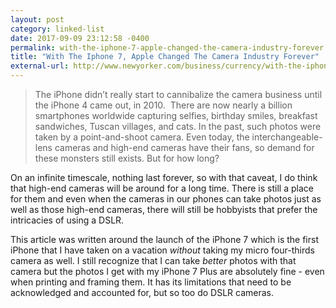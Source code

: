```yaml
---
layout: post
category: linked-list
date: 2017-09-09 23:12:58 -0400
permalink: with-the-iphone-7-apple-changed-the-camera-industry-forever
title: "With The Iphone 7, Apple Changed The Camera Industry Forever"
external-url: http://www.newyorker.com/business/currency/with-the-iphone-7-apple-changed-the-camera-industry-forever
---
```


> The iPhone didn’t really start to cannibalize the camera business until the iPhone 4 came out, in 2010.
> ​ 
> There are now nearly a billion smartphones worldwide capturing selfies, birthday smiles, breakfast sandwiches, Tuscan villages, and cats. In the past, such photos were taken by a point-and-shoot camera. Even today, the interchangeable-lens cameras and high-end cameras have their fans, so demand for these monsters still exists. But for how long?

On an infinite timescale, nothing last forever, so with that caveat, I do think that high-end cameras will be around for a long time. There is still a place for them and even when the cameras in our phones can take photos just as well as those high-end cameras, there will still be hobbyists that prefer the intricacies of using a DSLR.

This article was written around the launch of the iPhone 7 which is the first iPhone that I have taken on a vacation *without* taking my micro four-thirds camera as well. I still recognize that I can take *better* photos with that camera but the photos I get with my iPhone 7 Plus are absolutely fine - even when printing and framing them. It has its limitations that need to be acknowledged and accounted for, but so too do DSLR cameras. 
